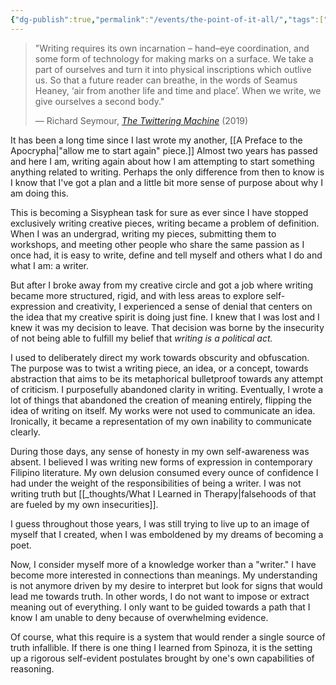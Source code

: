 ```yaml
---
{"dg-publish":true,"permalink":"/events/the-point-of-it-all/","tags":["writing"],"noteIcon":""}
---
```


>"Writing requires its own incarnation – hand–eye coordination, and some form of technology for making marks on a surface. We take a part of ourselves and turn it into physical inscriptions which outlive us. So that a future reader can breathe, in the words of Seamus Heaney, ‘air from another life and time and place’. When we write, we give ourselves a second body."
>
>— Richard Seymour, *[The Twittering Machine](https://www.versobooks.com/en-gb/products/2505-the-twittering-machine)* (2019)

It has been a long time since I last wrote my another, [[A Preface to the Apocrypha\|"allow me to start again" piece.]] Almost two years has passed and here I am, writing again about how I am attempting to start something anything related to writing. Perhaps the only difference from then to know is I know that I've got a plan and a little bit more sense of purpose about why I am doing this.

This is becoming a Sisyphean task for sure as ever since I have stopped exclusively writing creative pieces, writing became a problem of definition. When I was an undergrad, writing my pieces, submitting them to workshops, and meeting other people who share the same passion as I once had, it is easy to write, define and tell myself and others what I do and what I am: a writer.

But after I broke away from my creative circle and got a job where writing became more structured, rigid, and with less areas to explore self-expression and creativity, I experienced a sense of denial that centers on the idea that my creative spirit is doing just fine. I knew that I was lost and I knew it was my decision to leave. That decision was borne by the insecurity of not being able to fulfill my belief that *writing is a political act.*

I used to deliberately direct my work towards obscurity and obfuscation. The purpose was to twist a writing piece, an idea, or a concept, towards abstraction that aims to be its metaphorical bulletproof towards any attempt of criticism. I purposefully abandoned clarity in writing. Eventually, I wrote a lot of things that abandoned the creation of meaning entirely, flipping the idea of writing on itself. My works were not used to communicate an idea. Ironically, it became a representation of my own inability to communicate clearly.

During those days, any sense of honesty in my own self-awareness was absent. I believed I was writing new forms of expression in contemporary Filipino literature. My own delusion consumed every ounce of confidence I had under the weight of the responsibilities of being a writer. I was not writing truth but [[_thoughts/What I Learned in Therapy\|falsehoods of that are fueled by my own insecurities]].

I guess throughout those years, I was still trying to live up to an image of myself that I created, when I was emboldened by my dreams of becoming a poet. 

Now, I consider myself more of a knowledge worker than a "writer." I have become more interested in connections than meanings. My understanding is not anymore driven by my desire to interpret but look for signs that would lead me towards truth. In other words, I do not want to impose or extract meaning out of everything. I only want to be guided towards a path that I know I am unable to deny because of overwhelming evidence.

Of course, what this require is a system that would render a single source of truth infallible. If there is one thing I learned from Spinoza, it is the setting up a rigorous self-evident postulates brought by one's own capabilities of reasoning.
